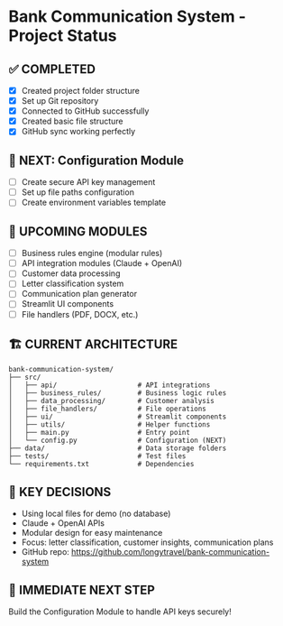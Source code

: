 # Bank Communication System - Project Status

## ✅ COMPLETED
- [x] Created project folder structure
- [x] Set up Git repository  
- [x] Connected to GitHub successfully
- [x] Created basic file structure
- [x] GitHub sync working perfectly

## 🚧 NEXT: Configuration Module
- [ ] Create secure API key management
- [ ] Set up file paths configuration
- [ ] Create environment variables template

## 🔄 UPCOMING MODULES  
- [ ] Business rules engine (modular rules)
- [ ] API integration modules (Claude + OpenAI)
- [ ] Customer data processing
- [ ] Letter classification system
- [ ] Communication plan generator
- [ ] Streamlit UI components
- [ ] File handlers (PDF, DOCX, etc.)

## 🏗️ CURRENT ARCHITECTURE
```
bank-communication-system/
├── src/
│   ├── api/                    # API integrations 
│   ├── business_rules/         # Business logic rules
│   ├── data_processing/        # Customer analysis
│   ├── file_handlers/          # File operations
│   ├── ui/                     # Streamlit components
│   ├── utils/                  # Helper functions
│   ├── main.py                 # Entry point
│   └── config.py               # Configuration (NEXT)
├── data/                       # Data storage folders
├── tests/                      # Test files
└── requirements.txt            # Dependencies
```

## 📝 KEY DECISIONS
- Using local files for demo (no database)
- Claude + OpenAI APIs
- Modular design for easy maintenance
- Focus: letter classification, customer insights, communication plans
- GitHub repo: https://github.com/longytravel/bank-communication-system

## 🎯 IMMEDIATE NEXT STEP
Build the Configuration Module to handle API keys securely!
